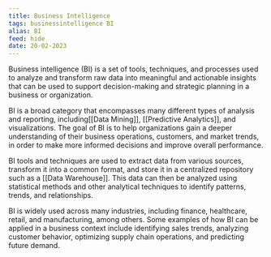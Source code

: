 ```yaml
---
title: Business Intelligence 
tags: businessintelligence BI
alias: BI
feed: hide
date: 20-02-2023
---
```


Business intelligence (BI) is a set of tools, techniques, and processes used to analyze and transform raw data into meaningful and actionable insights that can be used to support decision-making and strategic planning in a business or organization.

BI is a broad category that encompasses many different types of analysis and reporting, including[[Data Mining]], [[Predictive Analytics]], and visualizations. The goal of BI is to help organizations gain a deeper understanding of their business operations, customers, and market trends, in order to make more informed decisions and improve overall performance.

BI tools and techniques are used to extract data from various sources, transform it into a common format, and store it in a centralized repository such as a [[Data Warehouse]]. This data can then be analyzed using statistical methods and other analytical techniques to identify patterns, trends, and relationships.

BI is widely used across many industries, including finance, healthcare, retail, and manufacturing, among others. Some examples of how BI can be applied in a business context include identifying sales trends, analyzing customer behavior, optimizing supply chain operations, and predicting future demand.